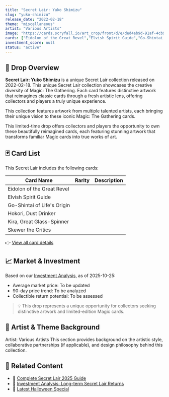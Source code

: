 ```yaml
---
title: "Secret Lair: Yuko Shimizu"
slug: "yuko-shimizu"
release_date: "2022-02-18"
theme: "miscellaneous"
artist: "Various Artists"
image: "https://cards.scryfall.io/art_crop/front/d/e/ded4ab9d-91af-4cb9-90dc-b6bd6897b1ed.jpg?1682712895"
cards: ["Eidolon of the Great Revel","Elvish Spirit Guide","Go-Shintai of Life's Origin","Hokori, Dust Drinker","Kira, Great Glass-Spinner","Skewer the Critics"]
investment_score: null
status: "active"
---
```


## 💠 Drop Overview
**Secret Lair: Yuko Shimizu** is a unique Secret Lair collection released on 2022-02-18. This unique Secret Lair collection showcases the creative diversity of Magic: The Gathering. Each card features distinctive artwork that reimagines classic cards through a fresh artistic lens, offering collectors and players a truly unique experience.

This collection features artwork from multiple talented artists, each bringing their unique vision to these iconic Magic: The Gathering cards.

This limited-time drop offers collectors and players the opportunity to own these beautifully reimagined cards, each featuring stunning artwork that transforms familiar Magic cards into true works of art.

## 🃏 Card List
This Secret Lair includes the following cards:

| Card Name | Rarity | Description |
|-----------|---------|-------------|
| Eidolon of the Great Revel |  |  |
| Elvish Spirit Guide |  |  |
| Go-Shintai of Life's Origin |  |  |
| Hokori, Dust Drinker |  |  |
| Kira, Great Glass-Spinner |  |  |
| Skewer the Critics |  |  |

👉 [View all card details](/cards?drop=yuko-shimizu)

## 📈 Market & Investment
Based on our [Investment Analysis](/investment/yuko-shimizu), as of 2025-10-25:
- Average market price: To be updated
- 90-day price trend: To be analyzed
- Collectible return potential: To be assessed

> 💡 This drop represents a unique opportunity for collectors seeking distinctive artwork and limited-edition Magic cards.

## 🎨 Artist & Theme Background
Artist: Various Artists
This section provides background on the artistic style, collaborative partnerships (if applicable), and design philosophy behind this collection.

## 🔗 Related Content
- 📰 [Complete Secret Lair 2025 Guide](/news/secret-lair-2025-complete-guide)
- 💼 [Investment Analysis: Long-term Secret Lair Returns](/investment)
- 🎃 [Latest Halloween Special](/drops/secret-scare-superdrop-2025)
